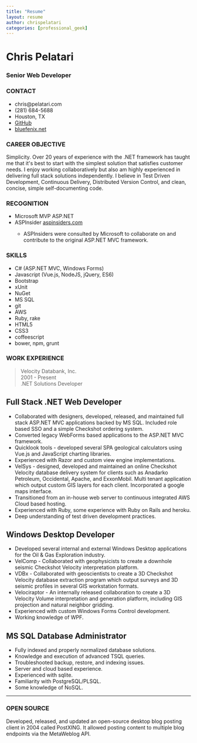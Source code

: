 ```yaml
---
title: "Resume"
layout: resume
author: chrispelatari
categories: [professional_geek]
---
```


<h1 class="text-center border-bottom">Chris Pelatari</h1>
<h3 class="text-center">Senior Web Developer</h3>

<div class="row">
  <div class="col-4 border-right">
  <div id="contact">
    <h3 class="text-right">CONTACT</h3>
    <ul class="list-unstyled text-right">
      <li>chris@pelatari.com <i class="fas fa-envelope"></i></li>
      <li>(281) 684-5688 <i class="fas fa-phone"></i></li>
      <li>Houston, TX <i class="fas fa-map-marker-alt"></i></li>
      <li><a href="https://github.com/ChrisPelatari">GitHub <i class="fab fa-github"></i></a></li>
      <li><a href="https://bluefenix.net">bluefenix.net <i class="fas fa-link"></i></a></li>
    </ul>
  </div>
    <h3 class="text-right">CAREER OBJECTIVE</h3>
    <p>Simplicity. Over 20 years of experience with the .NET framework has taught me that it's best to start with the simplest solution that satisfies customer needs. I enjoy working collaboratively but also am highly experienced in delivering full stack solutions independently. I believe in Test Driven Development, Continuous Delivery, Distributed Version Control, and clean, concise, simple self-documenting code.</p>
    <h3 class="text-right">RECOGNITION</h3>
    <ul class="text-right list-group list-group-flush">
      <li class="list-group-item list-group-item-dark">Microsoft MVP ASP.NET</li>
      <li class="list-group-item list-group-item-dark">ASPInsider <a href="aspinsiders.com">aspinsiders.com</a></li>
      <ul class="list-unstyled">
        <li>ASPInsiders were consulted by Microsoft to collaborate on and contribute to the original ASP.NET MVC framework.</li>
      </ul>
    </ul>
    <h3 class="text-right">SKILLS</h3>
    <ul class="text-right list-group list-group-flush">
      <li class="list-group-item list-group-item-dark">C# (ASP.NET MVC, Windows Forms)</li>
      <li class="list-group-item list-group-item-dark">Javascript (Vue.js, NodeJS, jQuery, ES6)</li>
      <li class="list-group-item list-group-item-dark">Bootstrap</li>
      <li class="list-group-item list-group-item-dark">xUnit</li>
      <li class="list-group-item list-group-item-dark">NuGet</li>
      <li class="list-group-item list-group-item-dark">MS SQL</li>
      <li class="list-group-item list-group-item-dark">git</li>
      <li class="list-group-item list-group-item-dark">AWS</li>
      <li class="list-group-item list-group-item-dark">Ruby, rake</li>
      <li class="list-group-item list-group-item-dark">HTML5</li>
      <li class="list-group-item list-group-item-dark">CSS3</li>
      <li class="list-group-item list-group-item-dark">coffeescript</li>
      <li class="list-group-item list-group-item-dark">bower, npm, grunt</li>
    </ul>
  </div>
  <div class="col">
    <h3>WORK EXPERIENCE</h3>
    <blockquote class="blockquote">Velocity Databank, Inc.
      <figcaption class="blockquote-footer">2001 - Present</figcaption>
      <figcaption class="blockquote-footer">.NET Solutions Developer</figcaption>
    </blockquote>
    <h2>Full Stack .NET Web Developer</h2>
    <ul>
      <li>Collaborated with designers, developed, released, and maintained full stack ASP.NET MVC applications backed by MS SQL. Included role based SSO and a simple Checkshot ordering system. </li>
      <li>Converted legacy WebForms based applications to the ASP.NET MVC framework. </li>
      <li>Quicklook tools - developed several SPA geological calculators using Vue.js and JavaScript charting libraries. </li>
      <li>Experienced with Razor and custom view engine implementations. </li>
      <li>VelSys - designed, developed and maintained an online Checkshot Velocity database delivery system for clients such as Anadarko Petroleum, Occidental, Apache, and ExxonMobil. Multi tenant application which output custom GIS layers for each client. Incorporated a google maps interface. </li>
      <li>Transitioned from an in-house web server to continuous integrated AWS Cloud based hosting. </li>
      <li>Experienced with Ruby, some experience with Ruby on Rails and heroku. </li>
      <li>Deep understanding of test driven development practices. </li>
    </ul>
    <h2>Windows Desktop Developer</h2>
    <ul>
      <li>Developed several internal and external Windows Desktop applications for the Oil & Gas Exploration industry. </li>
      <li>VelComp - Collaborated with geophysicists to create a downhole seismic Checkshot Velocity interpretation platform. </li>
      <li>VDBx - Collaborated with geoscientists to create a 3D Checkshot Velocity database extraction program which output surveys and 3D seismic profiles in several GIS workstation formats. </li>
      <li>Velociraptor - An internally released collaboration to create a 3D Velocity Volume interpretation and generation platform, including GIS projection and natural neighbor gridding. </li>
      <li>Experienced with custom Windows Forms Control development.</li>
      <li>Working knowledge of WPF. </li>
    </ul>
    <h2>MS SQL Database Administrator</h2>
    <ul>
      <li>Fully indexed and properly normalized database solutions. </li>
      <li>Knowledge and execution of advanced TSQL queries. </li>
      <li>Troubleshooted backup, restore, and indexing issues. </li>
      <li>Server and cloud based experience. </li>
      <li>Experienced with sqlite. </li>
      <li>Familiarity with PostgreSQL/PLSQL. </li>
      <li>Some knowledge of NoSQL. </li>
    </ul>
    <hr>
    <h3>OPEN SOURCE</h3>
    <p>Developed, released, and updated an open-source desktop blog posting client in 2004 called PostXING. It allowed posting content to multiple blog endpoints via the MetaWeblog API. </p>
</div>